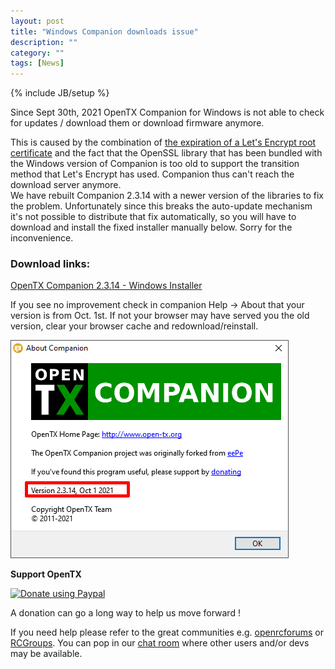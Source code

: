 ```yaml
---
layout: post
title: "Windows Companion downloads issue"
description: ""
category: ""
tags: [News]
---
```

{% include JB/setup %}

Since Sept 30th, 2021 OpenTX Companion for Windows is not able to check for updates / download them or download firmware anymore.  

This is caused by the combination of [the expiration of a Let's Encrypt root certificate](https://letsencrypt.org/docs/dst-root-ca-x3-expiration-september-2021/) and the fact that the OpenSSL library that has been bundled with the Windows version of Companion is too old to support the transition method that Let's Encrypt has used. Companion thus can't reach the download server anymore.  
We have rebuilt Companion 2.3.14 with a newer version of the libraries to fix the problem. Unfortunately since this breaks the auto-update mechanism it's not possible to distribute that fix automatically, so you will have to download and install the fixed installer manually below. Sorry for the inconvenience.  

### Download links:  

[OpenTX Companion 2.3.14  - Windows Installer](https://downloads.open-tx.org/2.3/release/companion/windows/companion-windows-2.3.14.exe)  

If you see no improvement check in companion Help -> About that your version is from Oct. 1st. If not your browser may have served you the old version, clear your browser cache and redownload/reinstall.  
  
![](/assets/images/companion_oct1.png)
  


**Support OpenTX**

<a href="https://www.paypal.com/cgi-bin/webscr?cmd=_s-xclick&amp;hosted_button_id=DJ9MASSKVW8WN" rel="nofollow"><img src="https://camo.githubusercontent.com/11b2f47d7b4af17ef3a803f57c37de3ac82ac039/68747470733a2f2f696d672e736869656c64732e696f2f62616467652f70617970616c2d646f6e6174652d79656c6c6f772e737667" alt="Donate using Paypal" data-canonical-src="https://img.shields.io/badge/paypal-donate-yellow.svg" style="max-width:100%;"></a>

A donation can go a long way to help us move forward !  

If you need help please refer to the great communities e.g. [openrcforums](http://openrcforums.com/forum/viewforum.php?f=45) or [RCGroups](https://www.rcgroups.com/forums/showthread.php?3395177-Official-OpenTX-version-2-3-Discussion-Thread). You can pop in our [chat room](https://discord.gg/CZCwVx2) where other users and/or devs may be available.

